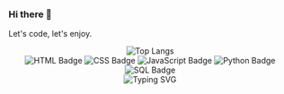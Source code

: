 ### Hi there 👋

Let's code, let's enjoy.

<!-- GitHub Activity -->
<article align="center";">
    <div align="center";>
        <img src="https://github-readme-stats.vercel.app/api/top-langs/?username=JNBarrachina&layout=compact&theme=dark" alt="Top Langs" />
    </div>
    <div>    
        <div align="center";>
            <img src="https://img.shields.io/badge/HTML5-E34F26?style=for-the-badge&logo=html5&logoColor=white" alt="HTML Badge" />
            <img src="https://img.shields.io/badge/CSS3-1572B6?style=for-the-badge&logo=css3&logoColor=white" alt="CSS Badge" />
            <img src="https://img.shields.io/badge/JavaScript-F7DF1E?style=for-the-badge&logo=javascript&logoColor=black" alt="JavaScript Badge" />
            <img src="https://img.shields.io/badge/Python-3776AB?style=for-the-badge&logo=python&logoColor=white" alt="Python Badge" />
            <img src="https://img.shields.io/badge/SQL-003B57?style=for-the-badge&logo=sqlite&logoColor=white" alt="SQL Badge" />
        </div>
        <div align="center";>
            <img src="https://readme-typing-svg.herokuapp.com?font=Fira+Code&size=22&duration=4000&color=6FF784&center=true&vCenter=true&width=500&lines=Welcome+to+my+GitHub!;Learning+and+exploring..." alt="Typing SVG" />
        </div>
    </div>
</article>










<!--
**JNBarrachina/JNBarrachina** is a ✨ _special_ ✨ repository because its `README.md` (this file) appears on your GitHub profile.

Here are some ideas to get you started:

- 🔭 I’m currently working on ...
- 🌱 I’m currently learning ...
- 👯 I’m looking to collaborate on ...
- 🤔 I’m looking for help with ...
- 💬 Ask me about ...
- 📫 How to reach me: ...
- 😄 Pronouns: ...
- ⚡ Fun fact: ...
-->
